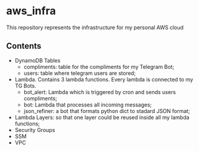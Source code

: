 # aws_infra
This repository represents the infrastructure for my personal AWS cloud

## Contents
- DynamoDB Tables
  - compliments: table for the compliments for my Telegram Bot;
  - users: table where telegram users are stored;
- Lambda. Contains 3 lambda functions. Every lambda is connected to my TG Bots.
  - bot_alert: Lambda which is triggered by cron and sends users compliments;
  - bot: Lambda that processes all incoming messages;
  - json_refiner: a bot that formats python dict to stadard JSON format;
- Lambda Layers: so that one layer could be reused inside all my lambda functions;
- Security Groups
- SSM
- VPC

